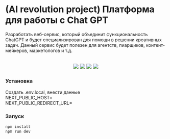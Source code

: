 # (AI revolution project) Платформа для работы с Chat GPT

Разработать веб-сервис, который объединит функциональность ChatGPT и будет специализирован для помощи в решении креативных задач. Данный сервис будет полезен для агентств, пиарщиков, контент-мейкеров, маркетологов и т.д.

<h2 align="center">
<p align="center">
<img src="https://img.shields.io/badge/Next JS-14-purple">
<img src="https://img.shields.io/badge/Typescript-5-blue">
<img src="https://img.shields.io/badge/Redux-1.9.7-red">
<img src="https://img.shields.io/badge/TailwindCSS-3.3-green">
</p>
</h2>

### Установка

Создать .env.local, внести данные<br />
NEXT_PUBLIC_HOST=<br />
NEXT_PUBLIC_REDIRECT_URL=<br />

### Запуск

```bash
npm install
npm run dev
```

